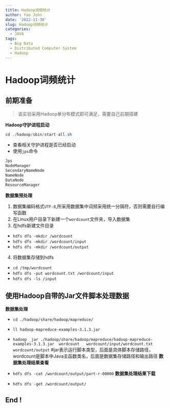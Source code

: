 ```yaml
---
title: Hadoop词频统计
author: Yao John
date: '2022-11-30'
slug: Hadoop词频统计
categories:
  - JAVA
tags:
  - Big Data
  - Distributed Computer System
  - Hadoop
---
```


# Hadoop词频统计

## 前期准备

> 该实验采用Hadoop单分布模式即可满足，需要自己前期搭建

**Hadoop守护进程启动**

```JAVA
cd ./hadoop/sbin/start-all.sh
```

- 查看相关守护进程是否已经启动
- 使用`jps`命令

```JAVA
Jps
NodeManager
SecondaryNameNode
NameNode
DataNode
ResourceManager
```

**数据集预处理**

1. 数据集编码格式`UTF-8`,所采用数据集中词频采用统一分隔符，否则需要自行编写函数
2. 在Linux用户目录下新建一个`wordcount`文件夹，导入数据集
3. 在hdfs新建文件目录

- `hdfs dfs -mkdir /wordcount`
- `hdfs dfs -mkdir /wordcount/input`
- `hdfs dfs -mkdir /wordcount/output`

4. 将数据集存储到hdfs

- `cd /tmp/wordcount`
- `hdfs dfs -put wordcount.txt /wordcount/input`
- `hdfs dfs -ls /input`

## 使用Hadoop自带的Jar文件脚本处理数据

**数据集处理**

- `cd ./hadoop/share/hadoop/mapreduce/` 
- `ll hadoop-mapreduce-examples-3.1.3.jar`

- `hadoop  jar ./hadoop/share/hadoop/mapreduce/hadoop-mapreduce-examples-3.1.3.jar  wordcount   wordcount/input/wordcount.txt  wordcount/output`
  #jar表示运行脚本类型，后面是具体脚本存储路径，wordcount是脚本中Java主函数类名，后面是数据集存储路径和输出路径
  **数据集处理结果查看**
- `hdfs dfs -cat /wordcount/output/part-r-00000`
  **数据集处理结果下载**
- `hdfs dfs -get /wordcount/output/`

## End !